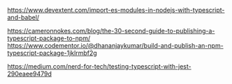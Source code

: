 https://www.devextent.com/import-es-modules-in-nodejs-with-typescript-and-babel/



https://cameronnokes.com/blog/the-30-second-guide-to-publishing-a-typescript-package-to-npm/
https://www.codementor.io/@dhananjaykumar/build-and-publish-an-npm-typescript-package-1jklrmbf2g



https://medium.com/nerd-for-tech/testing-typescript-with-jest-290eaee9479d

